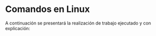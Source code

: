 # Comandos en Linux
A continuación se presentará la realización de trabajo ejecutado y con explicación:

